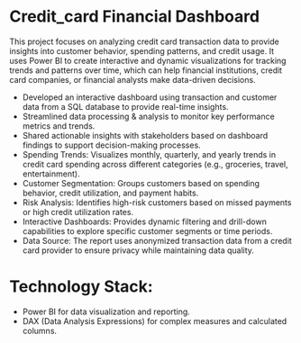 # Credit_card Financial Dashboard
This project focuses on analyzing credit card transaction data to provide insights into customer behavior, spending patterns, and credit usage. It uses Power BI to create interactive and dynamic visualizations for tracking trends and patterns over time, which can help financial institutions, credit card companies, or financial analysts make data-driven decisions.
- Developed an interactive dashboard using transaction and customer data from a SQL database to provide real-time insights.
- Streamlined data processing & analysis to monitor key performance metrics and trends.
- Shared actionable insights with stakeholders based on dashboard findings to support decision-making processes.
- Spending Trends: Visualizes monthly, quarterly, and yearly trends in credit card spending across different categories (e.g., groceries, travel, entertainment).
- Customer Segmentation: Groups customers based on spending behavior, credit utilization, and payment habits.
- Risk Analysis: Identifies high-risk customers based on missed payments or high credit utilization rates.
- Interactive Dashboards: Provides dynamic filtering and drill-down capabilities to explore specific customer segments or time periods.
- Data Source: The report uses anonymized transaction data from a credit card provider to ensure privacy while maintaining data quality.
  
# Technology Stack:
- Power BI for data visualization and reporting.
- DAX (Data Analysis Expressions) for complex measures and calculated columns.
